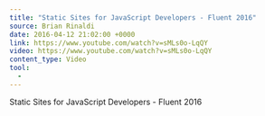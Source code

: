 ```yaml
---
title: "Static Sites for JavaScript Developers - Fluent 2016"
source: Brian Rinaldi
date: 2016-04-12 21:02:00 +0000
link: https://www.youtube.com/watch?v=sMLs0o-LqQY
video: https://www.youtube.com/watch?v=sMLs0o-LqQY
content_type: Video
tool:
  -
---
```

Static Sites for JavaScript Developers - Fluent 2016
